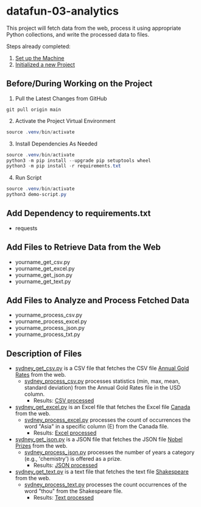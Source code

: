 # datafun-03-analytics

This project will fetch data from the web, process it using appropriate Python collections, and write the processed data to files.

Steps already completed:
1. [Set up the Machine](https://github.com/denisecase/pro-analytics-01/blob/main/01-machine-setup/MACHINE-SETUP.md)
2. [Initialized a new Project](https://github.com/denisecase/pro-analytics-01/blob/main/02-project-initialization/PROJECT-INITIALIZATION.md)

## Before/During Working on the Project
1. Pull the Latest Changes from GitHub 
   
```shell
git pull origin main
```

2. Activate the Project Virtual Environment

```powershell
source .venv/bin/activate
```

3. Install Dependencies As Needed 

```powershell
source .venv/bin/activate
python3 -m pip install --upgrade pip setuptools wheel
python3 -m pip install -r requirements.txt
```

4. Run Script 

```powershell
source .venv/bin/activate
python3 demo-script.py
```

## Add Dependency to requirements.txt
- requests

## Add Files to Retrieve Data from the Web
- yourname_get_csv.py
- yourname_get_excel.py
- yourname_get_json.py
- yourname_get_text.py

## Add Files to Analyze and Process Fetched Data
- yourname_process_csv.py
- yourname_process_excel.py
- yourname_process_json.py
- yourname_process_txt.py

## Description of Files
- [sydney_get_csv.py](https://github.com/sydsailors/datafun-03-analytics/blob/main/sydney_get_csv.py) is a CSV file that fetches the CSV file [Annual Gold Rates](https://raw.githubusercontent.com/MainakRepositor/Datasets/refs/heads/master/Gold%20Rates/annual_gold_rate.csv) from the web. 
    - [sydney_process_csv.py](https://github.com/sydsailors/datafun-03-analytics/blob/main/sydney_process_csv.py) processes statistics (min, max, mean, standard deviation) from the Annual Gold Rates file in the USD column. 
        - Results: [CSV processed](https://github.com/sydsailors/datafun-03-analytics/blob/main/sydney_project_processed/annual_gold_rate_usd_rate.txt)
- [sydney_get_excel.py](https://github.com/sydsailors/datafun-03-analytics/blob/main/sydney_get_excel.py) is an Excel file that fetches the Excel file [Canada](https://raw.githubusercontent.com/rashida048/Datasets/master/Canada.xlsx) from the web. 
    - [sydney_process_excel.py](https://github.com/sydsailors/datafun-03-analytics/blob/main/sydney_process_excel.py) processes the count of occurrences the word "Asia" in a specific column (E) from the Canada file. 
        - Results: [Excel processed](https://github.com/sydsailors/datafun-03-analytics/blob/main/sydney_project_processed/excel_Canada_Asia_count.txt)
- [sydney_get_json.py](https://github.com/sydsailors/datafun-03-analytics/blob/main/sydney_get_json.py) is a JSON file that fetches the JSON file [Nobel Prizes](https://raw.githubusercontent.com/sydsailors/datafun-03-analytics/refs/heads/main/sydney_project_data/nobel_prize.json) from the web. 
    - [sydney_process_json.py](https://github.com/sydsailors/datafun-03-analytics/blob/main/sydney_process_json.py) processes the number of years a category (e.g., 'chemistry') is offered as a prize. 
        - Results: [JSON processed](https://github.com/sydsailors/datafun-03-analytics/blob/main/sydney_project_processed/count_of_times_category_offered_as_prize.txt)
- [sydney_get_text.py](https://github.com/sydsailors/datafun-03-analytics/blob/main/sydney_get_text.py) is a text file that fetches the text file [Shakespeare](https://gist.githubusercontent.com/blakesanie/dde3a2b7e698f52f389532b4b52bc254/raw/76fe1b5e9efcf0d2afdfd78b0bfaa737ad0a67d3/shakespeare.txt) from the web. 
    - [sydney_process_text.py](https://github.com/sydsailors/datafun-03-analytics/blob/main/sydney_process_text.py) processes the count occurrences of the word "thou" from the Shakespeare file. 
        - Results: [Text processed](https://github.com/sydsailors/datafun-03-analytics/blob/main/sydney_project_processed/text_thou_word_count.txt)